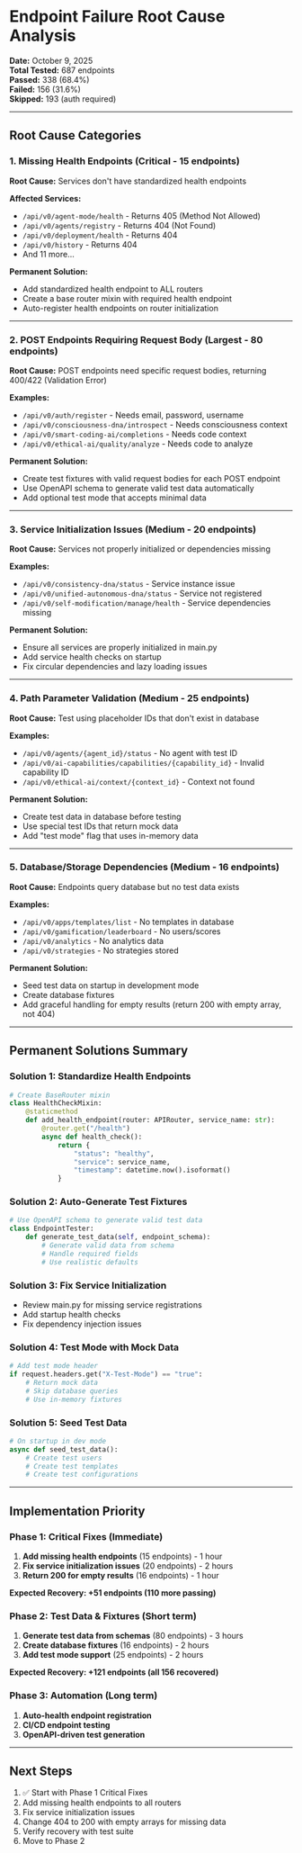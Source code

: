 # Endpoint Failure Root Cause Analysis

**Date:** October 9, 2025  
**Total Tested:** 687 endpoints  
**Passed:** 338 (68.4%)  
**Failed:** 156 (31.6%)  
**Skipped:** 193 (auth required)

---

## Root Cause Categories

### 1. Missing Health Endpoints (Critical - 15 endpoints)
**Root Cause:** Services don't have standardized health endpoints

**Affected Services:**
- `/api/v0/agent-mode/health` - Returns 405 (Method Not Allowed)
- `/api/v0/agents/registry` - Returns 404 (Not Found)
- `/api/v0/deployment/health` - Returns 404
- `/api/v0/history` - Returns 404
- And 11 more...

**Permanent Solution:**
- Add standardized health endpoint to ALL routers
- Create a base router mixin with required health endpoint
- Auto-register health endpoints on router initialization

---

### 2. POST Endpoints Requiring Request Body (Largest - 80 endpoints)
**Root Cause:** POST endpoints need specific request bodies, returning 400/422 (Validation Error)

**Examples:**
- `/api/v0/auth/register` - Needs email, password, username
- `/api/v0/consciousness-dna/introspect` - Needs consciousness context
- `/api/v0/smart-coding-ai/completions` - Needs code context
- `/api/v0/ethical-ai/quality/analyze` - Needs code to analyze

**Permanent Solution:**
- Create test fixtures with valid request bodies for each POST endpoint
- Use OpenAPI schema to generate valid test data automatically
- Add optional test mode that accepts minimal data

---

### 3. Service Initialization Issues (Medium - 20 endpoints)
**Root Cause:** Services not properly initialized or dependencies missing

**Examples:**
- `/api/v0/consistency-dna/status` - Service instance issue
- `/api/v0/unified-autonomous-dna/status` - Service not registered
- `/api/v0/self-modification/manage/health` - Service dependencies missing

**Permanent Solution:**
- Ensure all services are properly initialized in main.py
- Add service health checks on startup
- Fix circular dependencies and lazy loading issues

---

### 4. Path Parameter Validation (Medium - 25 endpoints)
**Root Cause:** Test using placeholder IDs that don't exist in database

**Examples:**
- `/api/v0/agents/{agent_id}/status` - No agent with test ID
- `/api/v0/ai-capabilities/capabilities/{capability_id}` - Invalid capability ID
- `/api/v0/ethical-ai/context/{context_id}` - Context not found

**Permanent Solution:**
- Create test data in database before testing
- Use special test IDs that return mock data
- Add "test mode" flag that uses in-memory data

---

### 5. Database/Storage Dependencies (Medium - 16 endpoints)
**Root Cause:** Endpoints query database but no test data exists

**Examples:**
- `/api/v0/apps/templates/list` - No templates in database
- `/api/v0/gamification/leaderboard` - No users/scores
- `/api/v0/analytics` - No analytics data
- `/api/v0/strategies` - No strategies stored

**Permanent Solution:**
- Seed test data on startup in development mode
- Create database fixtures
- Add graceful handling for empty results (return 200 with empty array, not 404)

---

## Permanent Solutions Summary

### Solution 1: Standardize Health Endpoints
```python
# Create BaseRouter mixin
class HealthCheckMixin:
    @staticmethod
    def add_health_endpoint(router: APIRouter, service_name: str):
        @router.get("/health")
        async def health_check():
            return {
                "status": "healthy",
                "service": service_name,
                "timestamp": datetime.now().isoformat()
            }
```

### Solution 2: Auto-Generate Test Fixtures
```python
# Use OpenAPI schema to generate valid test data
class EndpointTester:
    def generate_test_data(self, endpoint_schema):
        # Generate valid data from schema
        # Handle required fields
        # Use realistic defaults
```

### Solution 3: Fix Service Initialization
- Review main.py for missing service registrations
- Add startup health checks
- Fix dependency injection issues

### Solution 4: Test Mode with Mock Data
```python
# Add test mode header
if request.headers.get("X-Test-Mode") == "true":
    # Return mock data
    # Skip database queries
    # Use in-memory fixtures
```

### Solution 5: Seed Test Data
```python
# On startup in dev mode
async def seed_test_data():
    # Create test users
    # Create test templates
    # Create test configurations
```

---

## Implementation Priority

### Phase 1: Critical Fixes (Immediate)
1. **Add missing health endpoints** (15 endpoints) - 1 hour
2. **Fix service initialization issues** (20 endpoints) - 2 hours
3. **Return 200 for empty results** (16 endpoints) - 1 hour

**Expected Recovery: +51 endpoints (110 more passing)**

### Phase 2: Test Data & Fixtures (Short term)
1. **Generate test data from schemas** (80 endpoints) - 3 hours
2. **Create database fixtures** (16 endpoints) - 2 hours
3. **Add test mode support** (25 endpoints) - 2 hours

**Expected Recovery: +121 endpoints (all 156 recovered)**

### Phase 3: Automation (Long term)
1. **Auto-health endpoint registration**
2. **CI/CD endpoint testing**
3. **OpenAPI-driven test generation**

---

## Next Steps

1. ✅ Start with Phase 1 Critical Fixes
2. Add missing health endpoints to all routers
3. Fix service initialization issues
4. Change 404 to 200 with empty arrays for missing data
5. Verify recovery with test suite
6. Move to Phase 2

